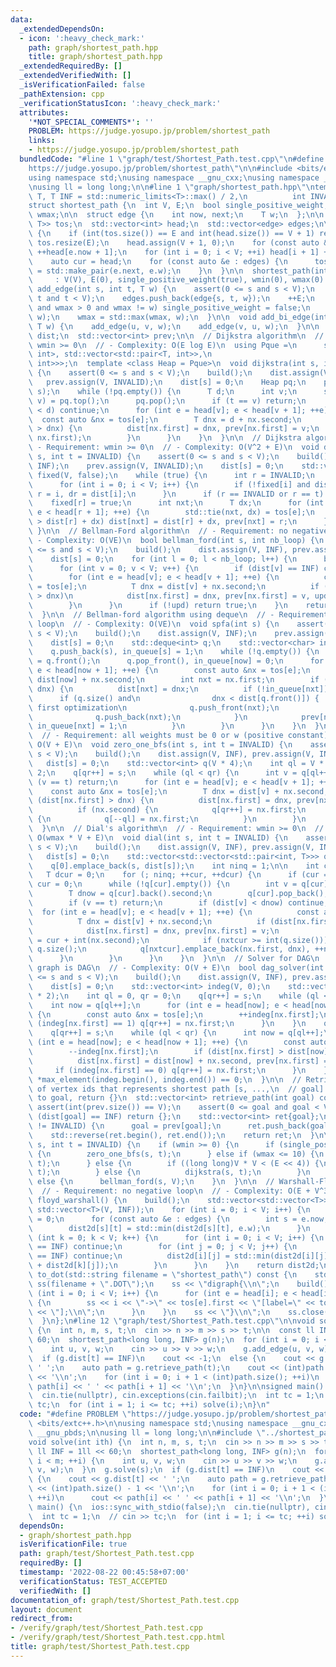 ```yaml
---
data:
  _extendedDependsOn:
  - icon: ':heavy_check_mark:'
    path: graph/shortest_path.hpp
    title: graph/shortest_path.hpp
  _extendedRequiredBy: []
  _extendedVerifiedWith: []
  _isVerificationFailed: false
  _pathExtension: cpp
  _verificationStatusIcon: ':heavy_check_mark:'
  attributes:
    '*NOT_SPECIAL_COMMENTS*': ''
    PROBLEM: https://judge.yosupo.jp/problem/shortest_path
    links:
    - https://judge.yosupo.jp/problem/shortest_path
  bundledCode: "#line 1 \"graph/test/Shortest_Path.test.cpp\"\n#define PROBLEM \"\
    https://judge.yosupo.jp/problem/shortest_path\"\n\n#include <bits/extc++.h>\n\n\
    using namespace std;\nusing namespace __gnu_cxx;\nusing namespace __gnu_pbds;\n\
    \nusing ll = long long;\n\n#line 1 \"graph/shortest_path.hpp\"\ntemplate <typename\
    \ T, T INF = std::numeric_limits<T>::max() / 2,\n          int INVALID = -1>\n\
    struct shortest_path {\n  int V, E;\n  bool single_positive_weight;\n  T wmin,\
    \ wmax;\n\n  struct edge {\n    int now, next;\n    T w;\n  };\n\n  std::vector<std::pair<int,\
    \ T>> tos;\n  std::vector<int> head;\n  std::vector<edge> edges;\n\n  void build()\
    \ {\n    if (int(tos.size()) == E and int(head.size()) == V + 1) return;\n   \
    \ tos.resize(E);\n    head.assign(V + 1, 0);\n    for (const auto &e : edges)\
    \ ++head[e.now + 1];\n    for (int i = 0; i < V; ++i) head[i + 1] += head[i];\n\
    \    auto cur = head;\n    for (const auto &e : edges) {\n      tos[cur[e.now]++]\
    \ = std::make_pair(e.next, e.w);\n    }\n  }\n\n  shortest_path(int V = 0)\n \
    \     : V(V), E(0), single_positive_weight(true), wmin(0), wmax(0) {}\n  void\
    \ add_edge(int s, int t, T w) {\n    assert(0 <= s and s < V);\n    assert(0 <=\
    \ t and t < V);\n    edges.push_back(edge{s, t, w});\n    ++E;\n    if (w > 0\
    \ and wmax > 0 and wmax != w) single_positive_weight = false;\n    wmin = std::min(wmin,\
    \ w);\n    wmax = std::max(wmax, w);\n  }\n\n  void add_bi_edge(int u, int v,\
    \ T w) {\n    add_edge(u, v, w);\n    add_edge(v, u, w);\n  }\n\n  std::vector<T>\
    \ dist;\n  std::vector<int> prev;\n\n  // Dijkstra algorithm\n  // - Requirement:\
    \ wmin >= 0\n  // - Complexity: O(E log E)\n  using Pque =\n      std::priority_queue<std::pair<T,\
    \ int>, std::vector<std::pair<T, int>>,\n                          std::greater<std::pair<T,\
    \ int>>>;\n  template <class Heap = Pque>\n  void dijkstra(int s, int t = INVALID)\
    \ {\n    assert(0 <= s and s < V);\n    build();\n    dist.assign(V, INF);\n \
    \   prev.assign(V, INVALID);\n    dist[s] = 0;\n    Heap pq;\n    pq.emplace(0,\
    \ s);\n    while (!pq.empty()) {\n      T d;\n      int v;\n      std::tie(d,\
    \ v) = pq.top();\n      pq.pop();\n      if (t == v) return;\n      if (dist[v]\
    \ < d) continue;\n      for (int e = head[v]; e < head[v + 1]; ++e) {\n      \
    \  const auto &nx = tos[e];\n        T dnx = d + nx.second;\n        if (dist[nx.first]\
    \ > dnx) {\n          dist[nx.first] = dnx, prev[nx.first] = v;\n          pq.emplace(dnx,\
    \ nx.first);\n        }\n      }\n    }\n  }\n\n  // Dijkstra algorithm\n  //\
    \ - Requirement: wmin >= 0\n  // - Complexity: O(V^2 + E)\n  void dijkstra_vquad(int\
    \ s, int t = INVALID) {\n    assert(0 <= s and s < V);\n    build();\n    dist.assign(V,\
    \ INF);\n    prev.assign(V, INVALID);\n    dist[s] = 0;\n    std::vector<char>\
    \ fixed(V, false);\n    while (true) {\n      int r = INVALID;\n      T dr = INF;\n\
    \      for (int i = 0; i < V; i++) {\n        if (!fixed[i] and dist[i] < dr)\
    \ r = i, dr = dist[i];\n      }\n      if (r == INVALID or r == t) break;\n  \
    \    fixed[r] = true;\n      int nxt;\n      T dx;\n      for (int e = head[r];\
    \ e < head[r + 1]; ++e) {\n        std::tie(nxt, dx) = tos[e];\n        if (dist[nxt]\
    \ > dist[r] + dx) dist[nxt] = dist[r] + dx, prev[nxt] = r;\n      }\n    }\n \
    \ }\n\n  // Bellman-Ford algorithm\n  // - Requirement: no negative loop\n  //\
    \ - Complexity: O(VE)\n  bool bellman_ford(int s, int nb_loop) {\n    assert(0\
    \ <= s and s < V);\n    build();\n    dist.assign(V, INF), prev.assign(V, INVALID);\n\
    \    dist[s] = 0;\n    for (int l = 0; l < nb_loop; l++) {\n      bool upd = false;\n\
    \      for (int v = 0; v < V; v++) {\n        if (dist[v] == INF) continue;\n\
    \        for (int e = head[v]; e < head[v + 1]; ++e) {\n          const auto &nx\
    \ = tos[e];\n          T dnx = dist[v] + nx.second;\n          if (dist[nx.first]\
    \ > dnx)\n            dist[nx.first] = dnx, prev[nx.first] = v, upd = true;\n\
    \        }\n      }\n      if (!upd) return true;\n    }\n    return false;\n\
    \  }\n\n  // Bellman-ford algorithm using deque\n  // - Requirement: no negative\
    \ loop\n  // - Complexity: O(VE)\n  void spfa(int s) {\n    assert(0 <= s and\
    \ s < V);\n    build();\n    dist.assign(V, INF);\n    prev.assign(V, INVALID);\n\
    \    dist[s] = 0;\n    std::deque<int> q;\n    std::vector<char> in_queue(V);\n\
    \    q.push_back(s), in_queue[s] = 1;\n    while (!q.empty()) {\n      int now\
    \ = q.front();\n      q.pop_front(), in_queue[now] = 0;\n      for (int e = head[now];\
    \ e < head[now + 1]; ++e) {\n        const auto &nx = tos[e];\n        T dnx =\
    \ dist[now] + nx.second;\n        int nxt = nx.first;\n        if (dist[nxt] >\
    \ dnx) {\n          dist[nxt] = dnx;\n          if (!in_queue[nxt]) {\n      \
    \      if (q.size() and\n                dnx < dist[q.front()]) {  // Small label\
    \ first optimization\n              q.push_front(nxt);\n            } else {\n\
    \              q.push_back(nxt);\n            }\n            prev[nxt] = now,\
    \ in_queue[nxt] = 1;\n          }\n        }\n      }\n    }\n  }\n\n  // 01-BFS\n\
    \  // - Requirement: all weights must be 0 or w (positive constant).\n  // - Complexity:\
    \ O(V + E)\n  void zero_one_bfs(int s, int t = INVALID) {\n    assert(0 <= s and\
    \ s < V);\n    build();\n    dist.assign(V, INF), prev.assign(V, INVALID);\n \
    \   dist[s] = 0;\n    std::vector<int> q(V * 4);\n    int ql = V * 2, qr = V *\
    \ 2;\n    q[qr++] = s;\n    while (ql < qr) {\n      int v = q[ql++];\n      if\
    \ (v == t) return;\n      for (int e = head[v]; e < head[v + 1]; ++e) {\n    \
    \    const auto &nx = tos[e];\n        T dnx = dist[v] + nx.second;\n        if\
    \ (dist[nx.first] > dnx) {\n          dist[nx.first] = dnx, prev[nx.first] = v;\n\
    \          if (nx.second) {\n            q[qr++] = nx.first;\n          } else\
    \ {\n            q[--ql] = nx.first;\n          }\n        }\n      }\n    }\n\
    \  }\n\n  // Dial's algorithm\n  // - Requirement: wmin >= 0\n  // - Complexity:\
    \ O(wmax * V + E)\n  void dial(int s, int t = INVALID) {\n    assert(0 <= s and\
    \ s < V);\n    build();\n    dist.assign(V, INF), prev.assign(V, INVALID);\n \
    \   dist[s] = 0;\n    std::vector<std::vector<std::pair<int, T>>> q(wmax + 1);\n\
    \    q[0].emplace_back(s, dist[s]);\n    int ninq = 1;\n\n    int cur = 0;\n \
    \   T dcur = 0;\n    for (; ninq; ++cur, ++dcur) {\n      if (cur == wmax + 1)\
    \ cur = 0;\n      while (!q[cur].empty()) {\n        int v = q[cur].back().first;\n\
    \        T dnow = q[cur].back().second;\n        q[cur].pop_back(), --ninq;\n\
    \        if (v == t) return;\n        if (dist[v] < dnow) continue;\n\n      \
    \  for (int e = head[v]; e < head[v + 1]; ++e) {\n          const auto &nx = tos[e];\n\
    \          T dnx = dist[v] + nx.second;\n          if (dist[nx.first] > dnx) {\n\
    \            dist[nx.first] = dnx, prev[nx.first] = v;\n            int nxtcur\
    \ = cur + int(nx.second);\n            if (nxtcur >= int(q.size())) nxtcur -=\
    \ q.size();\n            q[nxtcur].emplace_back(nx.first, dnx), ++ninq;\n    \
    \      }\n        }\n      }\n    }\n  }\n\n  // Solver for DAG\n  // - Requirement:\
    \ graph is DAG\n  // - Complexity: O(V + E)\n  bool dag_solver(int s) {\n    assert(0\
    \ <= s and s < V);\n    build();\n    dist.assign(V, INF), prev.assign(V, INVALID);\n\
    \    dist[s] = 0;\n    std::vector<int> indeg(V, 0);\n    std::vector<int> q(V\
    \ * 2);\n    int ql = 0, qr = 0;\n    q[qr++] = s;\n    while (ql < qr) {\n  \
    \    int now = q[ql++];\n      for (int e = head[now]; e < head[now + 1]; ++e)\
    \ {\n        const auto &nx = tos[e];\n        ++indeg[nx.first];\n        if\
    \ (indeg[nx.first] == 1) q[qr++] = nx.first;\n      }\n    }\n    ql = qr = 0;\n\
    \    q[qr++] = s;\n    while (ql < qr) {\n      int now = q[ql++];\n      for\
    \ (int e = head[now]; e < head[now + 1]; ++e) {\n        const auto &nx = tos[e];\n\
    \        --indeg[nx.first];\n        if (dist[nx.first] > dist[now] + nx.second)\n\
    \          dist[nx.first] = dist[now] + nx.second, prev[nx.first] = now;\n   \
    \     if (indeg[nx.first] == 0) q[qr++] = nx.first;\n      }\n    }\n    return\
    \ *max_element(indeg.begin(), indeg.end()) == 0;\n  }\n\n  // Retrieve a sequence\
    \ of vertex ids that represents shortest path [s, ...,\n  // goal] If not reachable\
    \ to goal, return {}\n  std::vector<int> retrieve_path(int goal) const {\n   \
    \ assert(int(prev.size()) == V);\n    assert(0 <= goal and goal < V);\n    if\
    \ (dist[goal] == INF) return {};\n    std::vector<int> ret{goal};\n    while (prev[goal]\
    \ != INVALID) {\n      goal = prev[goal];\n      ret.push_back(goal);\n    }\n\
    \    std::reverse(ret.begin(), ret.end());\n    return ret;\n  }\n\n  void solve(int\
    \ s, int t = INVALID) {\n    if (wmin >= 0) {\n      if (single_positive_weight)\
    \ {\n        zero_one_bfs(s, t);\n      } else if (wmax <= 10) {\n        dial(s,\
    \ t);\n      } else {\n        if ((long long)V * V < (E << 4)) {\n          dijkstra_vquad(s,\
    \ t);\n        } else {\n          dijkstra(s, t);\n        }\n      }\n    }\
    \ else {\n      bellman_ford(s, V);\n    }\n  }\n\n  // Warshall-Floyd algorithm\n\
    \  // - Requirement: no negative loop\n  // - Complexity: O(E + V^3)\n  std::vector<std::vector<T>>\
    \ floyd_warshall() {\n    build();\n    std::vector<std::vector<T>> dist2d(V,\
    \ std::vector<T>(V, INF));\n    for (int i = 0; i < V; i++) {\n      dist2d[i][i]\
    \ = 0;\n      for (const auto &e : edges) {\n        int s = e.now, t = e.next;\n\
    \        dist2d[s][t] = std::min(dist2d[s][t], e.w);\n      }\n    }\n    for\
    \ (int k = 0; k < V; k++) {\n      for (int i = 0; i < V; i++) {\n        if (dist2d[i][k]\
    \ == INF) continue;\n        for (int j = 0; j < V; j++) {\n          if (dist2d[k][j]\
    \ == INF) continue;\n          dist2d[i][j] = std::min(dist2d[i][j], dist2d[i][k]\
    \ + dist2d[k][j]);\n        }\n      }\n    }\n    return dist2d;\n  }\n\n  void\
    \ to_dot(std::string filename = \"shortest_path\") const {\n    std::ofstream\
    \ ss(filename + \".DOT\");\n    ss << \"digraph{\\n\";\n    build();\n    for\
    \ (int i = 0; i < V; i++) {\n      for (int e = head[i]; e < head[i + 1]; ++e)\
    \ {\n        ss << i << \"->\" << tos[e].first << \"[label=\" << tos[e].second\
    \ << \"];\\n\";\n      }\n    }\n    ss << \"}\\n\";\n    ss.close();\n    return;\n\
    \  }\n};\n#line 12 \"graph/test/Shortest_Path.test.cpp\"\n\nvoid solve(int ith)\
    \ {\n  int n, m, s, t;\n  cin >> n >> m >> s >> t;\n\n  const ll INF = 1ll <<\
    \ 60;\n  shortest_path<long long, INF> g(n);\n  for (int i = 0; i < m; ++i) {\n\
    \    int u, v, w;\n    cin >> u >> v >> w;\n    g.add_edge(u, v, w);\n  }\n  g.solve(s);\n\
    \  if (g.dist[t] == INF)\n    cout << -1;\n  else {\n    cout << g.dist[t] <<\
    \ ' ';\n    auto path = g.retrieve_path(t);\n    cout << (int)path.size() - 1\
    \ << '\\n';\n    for (int i = 0; i + 1 < (int)path.size(); ++i)\n      cout <<\
    \ path[i] << ' ' << path[i + 1] << '\\n';\n  }\n}\n\nsigned main() {\n  ios::sync_with_stdio(false);\n\
    \  cin.tie(nullptr), cin.exceptions(cin.failbit);\n  int tc = 1;\n  // cin >>\
    \ tc;\n  for (int i = 1; i <= tc; ++i) solve(i);\n}\n"
  code: "#define PROBLEM \"https://judge.yosupo.jp/problem/shortest_path\"\n\n#include\
    \ <bits/extc++.h>\n\nusing namespace std;\nusing namespace __gnu_cxx;\nusing namespace\
    \ __gnu_pbds;\n\nusing ll = long long;\n\n#include \"../shortest_path.hpp\"\n\n\
    void solve(int ith) {\n  int n, m, s, t;\n  cin >> n >> m >> s >> t;\n\n  const\
    \ ll INF = 1ll << 60;\n  shortest_path<long long, INF> g(n);\n  for (int i = 0;\
    \ i < m; ++i) {\n    int u, v, w;\n    cin >> u >> v >> w;\n    g.add_edge(u,\
    \ v, w);\n  }\n  g.solve(s);\n  if (g.dist[t] == INF)\n    cout << -1;\n  else\
    \ {\n    cout << g.dist[t] << ' ';\n    auto path = g.retrieve_path(t);\n    cout\
    \ << (int)path.size() - 1 << '\\n';\n    for (int i = 0; i + 1 < (int)path.size();\
    \ ++i)\n      cout << path[i] << ' ' << path[i + 1] << '\\n';\n  }\n}\n\nsigned\
    \ main() {\n  ios::sync_with_stdio(false);\n  cin.tie(nullptr), cin.exceptions(cin.failbit);\n\
    \  int tc = 1;\n  // cin >> tc;\n  for (int i = 1; i <= tc; ++i) solve(i);\n}"
  dependsOn:
  - graph/shortest_path.hpp
  isVerificationFile: true
  path: graph/test/Shortest_Path.test.cpp
  requiredBy: []
  timestamp: '2022-08-22 00:45:58+07:00'
  verificationStatus: TEST_ACCEPTED
  verifiedWith: []
documentation_of: graph/test/Shortest_Path.test.cpp
layout: document
redirect_from:
- /verify/graph/test/Shortest_Path.test.cpp
- /verify/graph/test/Shortest_Path.test.cpp.html
title: graph/test/Shortest_Path.test.cpp
---
```

